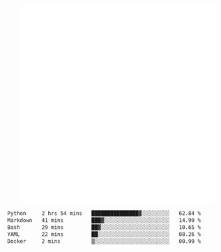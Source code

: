 <div align="center">
    <a href="https://konst.fish">
        <img src="https://raw.githubusercontent.com/konstfish/konstfish/master/fish.svg" alt="Logo" width="450"/>
    </a>
</div>

<!--START_SECTION:waka-->
```text
Python     2 hrs 54 mins   ███████████████▓░░░░░░░░░   62.84 % 
Markdown   41 mins         ███▓░░░░░░░░░░░░░░░░░░░░░   14.99 % 
Bash       29 mins         ██▓░░░░░░░░░░░░░░░░░░░░░░   10.65 % 
YAML       22 mins         ██░░░░░░░░░░░░░░░░░░░░░░░   08.26 % 
Docker     2 mins          ▒░░░░░░░░░░░░░░░░░░░░░░░░   00.99 % 
```
<!--END_SECTION:waka-->
